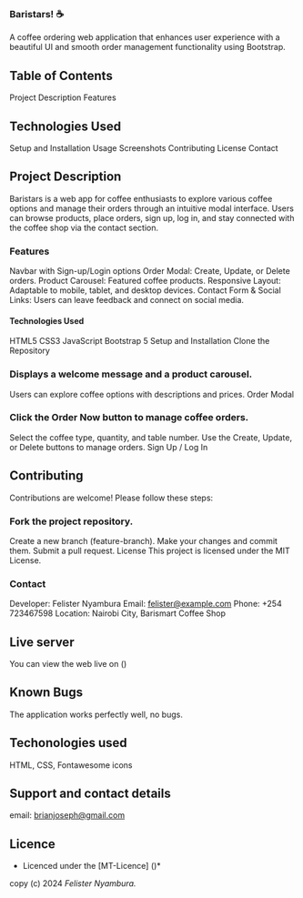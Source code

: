 ### Baristars! ☕
A coffee ordering web application that enhances user experience with a beautiful UI and smooth order management functionality using Bootstrap.

##  Table of Contents
Project Description
Features
## Technologies Used
Setup and Installation
Usage
Screenshots
Contributing
License
Contact
## Project Description
Baristars is a web app for coffee enthusiasts to explore various coffee options and manage their orders through an intuitive modal interface. Users can browse products, place orders, sign up, log in, and stay connected with the coffee shop via the contact section.

 ### Features
Navbar with Sign-up/Login options
Order Modal: Create, Update, or Delete orders.
Product Carousel: Featured coffee products.
Responsive Layout: Adaptable to mobile, tablet, and desktop devices.
Contact Form & Social Links: Users can leave feedback and connect on social media.
 #### Technologies Used
HTML5
CSS3
JavaScript
Bootstrap 5
Setup and Installation
Clone the Repository


 ### Displays a welcome message and a product carousel.
Users can explore coffee options with descriptions and prices.
Order Modal

### Click the Order Now button to manage coffee orders.
Select the coffee type, quantity, and table number.
Use the Create, Update, or Delete buttons to manage orders.
Sign Up / Log In


## Contributing
Contributions are welcome! Please follow these steps:

 ### Fork the project repository.
Create a new branch (feature-branch).
Make your changes and commit them.
Submit a pull request.
License
This project is licensed under the MIT License.

  ### Contact
Developer: Felister Nyambura
Email: felister@example.com
Phone: +254 723467598
Location: Nairobi City, Barismart Coffee Shop

## Live server
You can view the web live on ()

## Known Bugs 
The application works perfectly well, no bugs.

## Techonologies used
HTML, CSS, Fontawesome icons

## Support and contact details
email: brianjoseph@gmail.com

## Licence
* Licenced under the [MT-Licence] ()*


copy (c) 2024 *Felister Nyambura.*